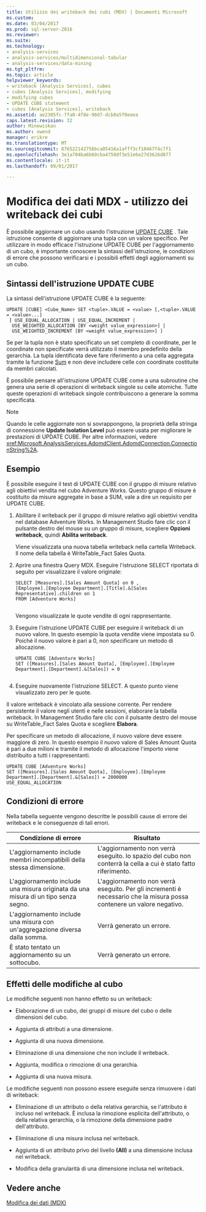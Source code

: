 ```yaml
---
title: Utilizzo dei writeback dei cubi (MDX) | Documenti Microsoft
ms.custom: 
ms.date: 03/04/2017
ms.prod: sql-server-2016
ms.reviewer: 
ms.suite: 
ms.technology:
- analysis-services
- analysis-services/multidimensional-tabular
- analysis-services/data-mining
ms.tgt_pltfrm: 
ms.topic: article
helpviewer_keywords:
- writeback [Analysis Services], cubes
- cubes [Analysis Services], modifying
- modifying cubes
- UPDATE CUBE statement
- cubes [Analysis Services], writeback
ms.assetid: ae2385fc-7fa0-4f8e-98d7-dcb0a5f0eeea
caps.latest.revision: 32
author: Minewiskan
ms.author: owend
manager: erikre
ms.translationtype: MT
ms.sourcegitcommit: 876522142756bca05416a1afff3cf10467f4c7f1
ms.openlocfilehash: 3e1a704ba6b69cba4750df3e51e6e27d3626d877
ms.contentlocale: it-it
ms.lasthandoff: 09/01/2017

---
```

# <a name="mdx-data-modification---using-cube-writebacks"></a>Modifica dei dati MDX - utilizzo dei writeback dei cubi
  È possibile aggiornare un cubo usando l'istruzione [UPDATE CUBE](../../../mdx/mdx-data-manipulation-update-cube.md) . Tale istruzione consente di aggiornare una tupla con un valore specifico. Per utilizzare in modo efficace l'istruzione UPDATE CUBE per l'aggiornamento di un cubo, è importante conoscere la sintassi dell'istruzione, le condizioni di errore che possono verificarsi e i possibili effetti degli aggiornamenti su un cubo.  
  
## <a name="update-cube-statement-syntax"></a>Sintassi dell'istruzione UPDATE CUBE  
 La sintassi dell'istruzione UPDATE CUBE è la seguente:  
  
```  
UPDATE [CUBE] <Cube_Name> SET <tuple>.VALUE = <value> [,<tuple>.VALUE = <value>...]  
 [ USE_EQUAL_ALLOCATION | USE_EQUAL_INCREMENT |  
  USE_WEIGHTED_ALLOCATION [BY <weight value_expression>] |  
  USE_WEIGHTED_INCREMENT [BY <weight value_expression>] ]   
```  
  
 Se per la tupla non è stato specificato un set completo di coordinate, per le coordinate non specificate verrà utilizzato il membro predefinito della gerarchia. La tupla identificata deve fare riferimento a una cella aggregata tramite la funzione [Sum](../../../mdx/sum-mdx.md) e non deve includere celle con coordinate costituite da membri calcolati.  
  
 È possibile pensare all'istruzione UPDATE CUBE come a una subroutine che genera una serie di operazioni di writeback singole su celle atomiche. Tutte queste operazioni di writeback singole contribuiscono a generare la somma specificata.  
  
> [!NOTE]  
>  Quando le celle aggiornate non si sovrappongono, la proprietà della stringa di connessione **Update Isolation Level** può essere usata per migliorare le prestazioni di UPDATE CUBE. Per altre informazioni, vedere <xref:Microsoft.AnalysisServices.AdomdClient.AdomdConnection.ConnectionString%2A>.  
  
## <a name="example"></a>Esempio  
 È possibile eseguire il test di UPDATE CUBE con il gruppo di misure relativo agli obiettivi vendita nel cubo Adventure Works. Questo gruppo di misure è costituito da misure aggregate in base a SUM, vale a dire un requisito per UPDATE CUBE.  
  
1.  Abilitare il writeback per il gruppo di misure relativo agli obiettivi vendita nel database Adventure Works. In Management Studio fare clic con il pulsante destro del mouse su un gruppo di misure, scegliere **Opzioni writeback**, quindi **Abilita writeback**.  
  
     Viene visualizzata una nuova tabella writeback nella cartella Writeback. Il nome della tabella è WriteTable_Fact Sales Quota.  
  
2.  Aprire una finestra Query MDX. Eseguire l'istruzione SELECT riportata di seguito per visualizzare il valore originale:  
  
    ```  
    SELECT [Measures].[Sales Amount Quota] on 0 ,  
    [Employee].[Employee Department].[Title].&[Sales Representative].children on 1  
    FROM [Adventure Works]  
  
    ```  
  
     Vengono visualizzate le quote vendite di ogni rappresentante.  
  
3.  Eseguire l'istruzione UPDATE CUBE per eseguire il writeback di un nuovo valore. In questo esempio la quota vendite viene impostata su 0. Poiché il nuovo valore è pari a 0, non specificare un metodo di allocazione.  
  
    ```  
    UPDATE CUBE [Adventure Works]   
    SET ([Measures].[Sales Amount Quota], [Employee].[Employee Department].[Department].&[Sales]) = 0  
  
    ```  
  
4.  Eseguire nuovamente l'istruzione SELECT. A questo punto viene visualizzato zero per le quote.  
  
 Il valore writeback è vincolato alla sessione corrente. Per rendere persistente il valore negli utenti e nelle sessioni, elaborare la tabella writeback. In Management Studio fare clic con il pulsante destro del mouse su WriteTable_Fact Sales Quota e scegliere **Elabora**.  
  
 Per specificare un metodo di allocazione, il nuovo valore deve essere maggiore di zero. In questo esempio il nuovo valore di Sales Amount Quota è pari a due milioni e tramite il metodo di allocazione l'importo viene distribuito a tutti i rappresentanti.  
  
```  
UPDATE CUBE [Adventure Works]   
SET ([Measures].[Sales Amount Quota], [Employee].[Employee Department].[Department].&[Sales]) = 2000000   
USE_EQUAL_ALLOCATION  
```  
  
## <a name="error-conditions"></a>Condizioni di errore  
 Nella tabella seguente vengono descritte le possibili cause di errore dei writeback e le conseguenze di tali errori.  
  
|Condizione di errore|Risultato|  
|---------------------|------------|  
|L'aggiornamento include membri incompatibili della stessa dimensione.|L'aggiornamento non verrà eseguito. lo spazio del cubo non conterrà la cella a cui è stato fatto riferimento.|  
|L'aggiornamento include una misura originata da una misura di un tipo senza segno.|L'aggiornamento non verrà eseguito. Per gli incrementi è necessario che la misura possa contenere un valore negativo.|  
|L'aggiornamento include una misura con un'aggregazione diversa dalla somma.|Verrà generato un errore.|  
|È stato tentato un aggiornamento su un sottocubo.|Verrà generato un errore.|  
  
## <a name="affect-of-cube-changes"></a>Effetti delle modifiche al cubo  
 Le modifiche seguenti non hanno effetto su un writeback:  
  
-   Elaborazione di un cubo, dei gruppi di misure del cubo o delle dimensioni del cubo.  
  
-   Aggiunta di attributi a una dimensione.  
  
-   Aggiunta di una nuova dimensione.  
  
-   Eliminazione di una dimensione che non include il writeback.  
  
-   Aggiunta, modifica o rimozione di una gerarchia.  
  
-   Aggiunta di una nuova misura.  
  
 Le modifiche seguenti non possono essere eseguite senza rimuovere i dati di writeback:  
  
-   Eliminazione di un attributo o della relativa gerarchia, se l'attributo è incluso nel writeback. È inclusa la rimozione esplicita dell'attributo, o della relativa gerarchia, o la rimozione della dimensione padre dell'attributo.  
  
-   Eliminazione di una misura inclusa nel writeback.  
  
-   Aggiunta di un attributo privo del livello **(All)** a una dimensione inclusa nel writeback.  
  
-   Modifica della granularità di una dimensione inclusa nel writeback.  
  
## <a name="see-also"></a>Vedere anche  
 [Modifica dei dati &#40;MDX&#41;](../../../analysis-services/multidimensional-models/mdx/mdx-data-modification-modifying-data.md)  
  
  
